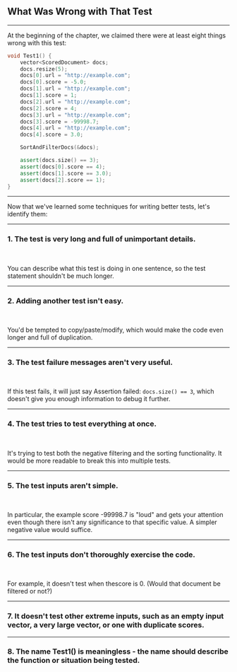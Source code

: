 <!-- classes: title -->

## What Was Wrong with That Test

---

At the beginning of the chapter, we claimed there were at least eight things wrong with this test:

```cpp
void Test1() {
    vector<ScoredDocument> docs;
    docs.resize(5);
    docs[0].url = "http://example.com";
    docs[0].score = -5.0;
    docs[1].url = "http://example.com";
    docs[1].score = 1;
    docs[2].url = "http://example.com";
    docs[2].score = 4;
    docs[3].url = "http://example.com";
    docs[3].score = -99998.7;
    docs[4].url = "http://example.com";
    docs[4].score = 3.0;

    SortAndFilterDocs(&docs);

    assert(docs.size() == 3);
    assert(docs[0].score == 4);
    assert(docs[1].score == 3.0);
    assert(docs[2].score == 1);
}
```

---

Now that we've learned some techniques for writing better tests, let's identify them:

---

### 1. The test is very long and full of unimportant details.

<br />

You can describe what this test is doing in one sentence, so the test statement shouldn't be much longer.

---

### 2. Adding another test isn't easy.

<br />

You'd be tempted to copy/paste/modify, which would make the code even longer and full of duplication.

<!-- note
思わずコピペしたくなっちゃうわって話。結果として長くて重複の多いソースになるね
-->
---

### 3. The test failure messages aren't very useful.

<br />

If this test fails, it will just say Assertion failed: `docs.size() == 3`, which doesn't give you enough information to debug it further.

<!-- note
エラーメッセージが役に立たねぇ・・・
-->

---

### 4. The test tries to test everything at once.

<br />

It's trying to test both the negative filtering and the sorting functionality. It would be more readable to break this into multiple tests.

<!-- note
一度にすべてのテストをやろうとしてるがな・・・
-->


---

### 5. The test inputs aren't simple.

<br />

In particular, the example score -99998.7 is "loud" and gets your attention even though there isn't any significance to that specific value. A simpler negative value would suffice.

<!-- note
テストの入力値がひどい・・・無意味にどでかい数字
-->


---

### 6. The test inputs don't thoroughly exercise the code.

<br />

For example, it doesn't test when thescore is 0. (Would that document be filtered or not?)

<!-- note
テストの入力値がひどい・・・しかも網羅できてねぇ
-->

---

### 7. It doesn't test other extreme inputs, such as an empty input vector, a very large vector, or one with duplicate scores.

<!-- note
テストの入力値がひどい・・・極端な入力値とかのテストしてねぇ
-->

---

### 8. The name Test1() is meaningless - the name should describe the function or situation being tested.

<!-- note
テストメソッド名（笑）
-->
